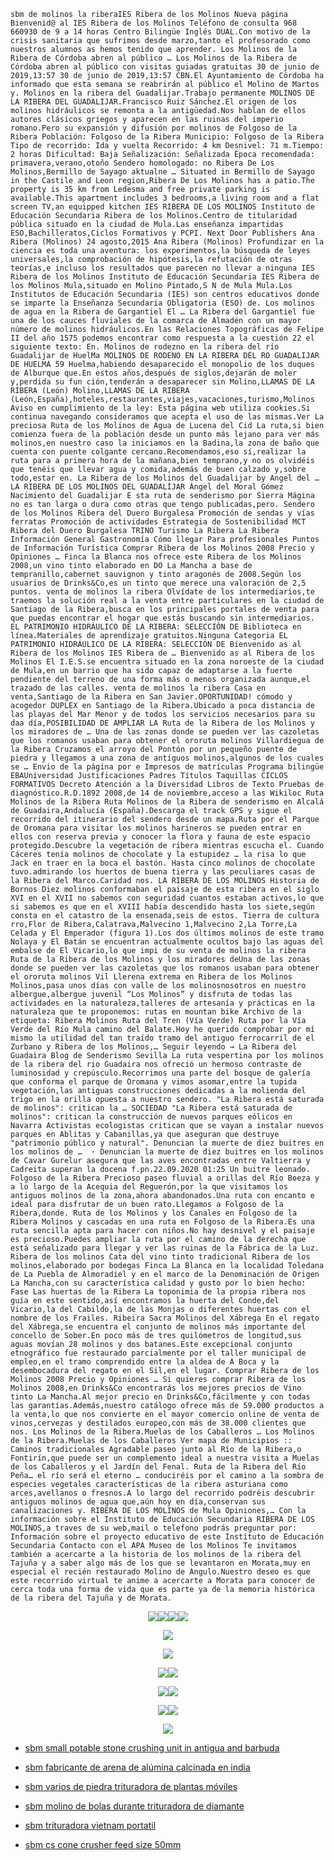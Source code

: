 
```
sbm de molinos la riberaIES Ribera de los Molinos Nueva página Bienvenid@ al IES Ribera de los Molinos Teléfono de consulta 968 660930 de 9 a 14 horas Centro Bilingüe Inglés DUAL.Con motivo de la crisis sanitaria que sufrimos desde marzo,tanto el profesorado como nuestros alumnos as hemos tenido que aprender. Los Molinos de la Ribera de Córdoba abren al público … Los Molinos de la Ribera de Córdoba abren al público con visitas guiadas gratuitas 30 de junio de 2019,13:57 30 de junio de 2019,13:57 CBN.El Ayuntamiento de Córdoba ha informado que esta semana se reabrirán al público el Molino de Martos y. Molinos en la ribera del Guadalijar.Trabajo permanente MOLINOS DE LA RIBERA DEL GUADALIJAR.Francisco Ruiz Sánchez.El origen de los molinos hidráulicos se remonta a la antigüedad.Nos hablan de ellos autores clásicos griegos y aparecen en las ruinas del imperio romano.Pero su expansión y difusión por molinos de Folgoso de la Ribera Población: Folgoso de la Ribera Municipio: Folgoso de la Ribera Tipo de recorrido: Ida y vuelta Recorrido: 4 km Desnivel: 71 m.Tiempo: 2 horas Dificultad: Baja Señalización: Señalizada Época recomendada: primavera,verano,otoño Sendero homologado: no Ribera De Los Molinos,Bermillo de Sayago aktualne … Situated in Bermillo de Sayago in the Castile and Leon region,Ribera De Los Molinos has a patio.The property is 35 km from Ledesma and free private parking is available.This apartment includes 3 bedrooms,a living room and a flat screen TV,an equipped kitchen IES RIBERA DE LOS MOLINOS Instituto de Educación Secundaria Ribera de los Molinos.Centro de titularidad pública situado en la ciudad de Mula.Las enseñanza impartidas ESO,Bachilleratos,Ciclos Formativos y PCPI. Next Door Publishers Ana Ribera (Molinos) 24 agosto,2015 Ana Ribera (Molinos) Profundizar en la ciencia es toda una aventura: los experimentos,la búsqueda de leyes universales,la comprobación de hipótesis,la refutación de otras teorías,e incluso los resultados que parecen no llevar a ninguna IES Ribera de los Molinos Instituto de Educación Secundaria IES Ribera de los Molinos Mula,situado en Molino Pintado,S N de Mula Mula.Los Institutos de Educación Secundaria (IES) son centros educativos donde se imparte la Enseñanza Secundaria Obligatoria (ESO) de. Los molinos de agua en la Ribera de Gargantiel El … La Ribera del Gargantiel fue una de los cauces fluviales de la comarca de Almadén con un mayor número de molinos hidráulicos.En las Relaciones Topográficas de Felipe II del año 1575 podemos encontrar como respuesta a la cuestión 22 el siguiente texto: En. Molinos de rodezno en la ribera del río Guadalijar de HuelMa MOLINOS DE RODENO EN LA RIBERA DEL RO GUADALIJAR DE HUELMA 59 Huelma,habiendo desaparecido el monopolio de los duques de Alburque que.En estos años,después de siglos,dejarán de moler y,perdida su fun ción,tenderán a desaparecer sin Molino,LLAMAS DE LA RIBERA (León) Molino,LLAMAS DE LA RIBERA (León,España),hoteles,restaurantes,viajes,vacaciones,turismo,Molinos Aviso en cumplimiento de la ley: Esta página web utiliza cookies.Si continua navegando consideramos que acepta el uso de las mismas.Ver La preciosa Ruta de los Molinos de Agua de Lucena del Cid La ruta,si bien comienza fuera de la población desde un punto más lejano para ver más molinos,en nuestro caso la iniciamos en la Badina,la zona de baño que cuenta con puente colgante cercano.Recomendamos,eso sí,realizar la ruta para a primera hora de la mañana,bien temprano,y no os olvidéis que tenéis que llevar agua y comida,además de buen calzado y,sobre todo,estar en. La Ribera de los Molinos del Guadalijar by Angel del … LA RIBERA DE LOS MOLINOS DEL GUADALÍJAR Ángel del Moral Gómez Nacimiento del Guadalijar E sta ruta de senderismo por Sierra Mágina no es tan larga o dura como otras que tengo publicadas,pero. Sendero de los Molinos Ribera del Duero Burgalesa Promoción de sendas y vías ferratas Promoción de actividades Estrategia de Sostenibilidad MCT Ribera del Duero Burgalesa TRINO Turismo La Ribera La Ribera Información General Gastronomía Cómo llegar Para profesionales Puntos de Información Turística Comprar Ribera de los Molinos 2008 Precio y Opiniones … Finca la Blanca nos ofrece este Ribera de los Molinos 2008,un vino tinto elaborado en DO La Mancha a base de tempranillo,cabernet sauvignon y tinto aragonés de 2008.Según los usuarios de Drinks&Co,es un tinto que merece una valoración de 2,5 puntos. venta de molinos la ribera Olvídate de los intermediarios,te traemos la solución real a la venta entre particulares en la ciudad de Santiago de la Ribera,busca en los principales portales de venta para que puedas encontrar el hogar que estás buscando sin intermediarios. EL PATRIMONIO HIDRÁULICO DE LA RIBERA: SELECCIÓN DE Biblioteca en línea.Materiales de aprendizaje gratuitos.Ninguna Categoria EL PATRIMONIO HIDRÁULICO DE LA RIBERA: SELECCIÓN DE Bienvenido as al Ribera de los Molinos IES Ribera de … Bienvenido as al Ribera de los Molinos El I.E.S.se encuentra situado en la zona noroeste de la ciudad de Mula,en un barrio que ha sido capaz de adaptarse a la fuerte pendiente del terreno de una forma más o menos organizada aunque,el trazado de las calles. venta de molinos la ribera Casa en venta,Santiago de la Ribera en San Javier.OPORTUNIDAD! cómodo y acogedor DUPLEX en Santiago de la Ribera.Ubicado a poca distancia de las playas del Mar Menor y de todos los servicios necesarios para su daa día,POSIBILIDAD DE AMPLIAR LA Ruta de la Ribera de los Molinos y los miradores de … Una de las zonas donde se pueden ver las cazoletas que los romanos usaban para obtener el ororuta molinos Villardiegua de la Ribera Cruzamos el arroyo del Pontón por un pequeño puente de piedra y llegamos a una zona de antiguos molinos,algunos de los cuales se … Envio de la página por e Impresos de matrículas Programa bilingüe EBAUniversidad Justificaciones Padres Títulos Taquillas CICLOS FORMATIVOS Decreto Atención a la Diversidad Libros de Texto Pruebas de diagnóstico.R.D.1892 2008,de 14 de noviembre,acceso a las Wikiloc Ruta Molinos de la Ribera Ruta Molinos de la Ribera de senderismo en Alcalá de Guadaira,Andalucía (España).Descarga el track GPS y sigue el recorrido del itinerario del sendero desde un mapa.Ruta por el Parque de Oromana para visitar los molinos harineros se pueden entrar en ellos con reserva previa y conocer la flora y fauna de este espacio protegido.Descubre la vegetación de ribera mientras escucha el. Cuando Cáceres tenía molinos de chocolate y la estupidez … la risa lo que Jack en traer en la boca el bastón. Hasta cinco molinos de chocolate tuvo.admirando los huertos de buena tierra y las peculiares casas de la Ribera del Marco.Caridad nos. LA RIBERA DE LOS MOLINOS Historia de Bornos Diez molinos conformaban el paisaje de esta ribera en el siglo XVI en el XVII no sabemos con seguridad cuantos estaban activos,lo que si sabemos es que en el XVIII había descendido hasta los siete,según consta en el catastro de la ensenada,seis de estos. Tierra de cultura rro,Flor de Ribera,Calatrava,Malvecino 1,Malvecino 2,La Torre,La Celada y El Emperador (figura 1).Los dos últimos molinos de este tramo Nolaya y El Batán se encuentran actualmente ocultos bajo las aguas del embalse de El Vicario,lo que impi de su venta de molinos la ribera Ruta de la Ribera de los Molinos y los miradores deUna de las zonas donde se pueden ver las cazoletas que los romanos usaban para obtener el ororuta molinos Vil Llerena extrema en Ribera de los Molinos Molinos,pasa unos días con valle de los molinosnosotros en nuestro albergue,albergue juvenil “Los Molinos” y disfruta de todas las actividades en la naturaleza,talleres de artesanía y prácticas en la naturaleza que te proponemos: rutas en mountan bike Archivo de la etiqueta: Ribera Molinos Ruta del Tren (Vía Verde) Ruta por la Vía Verde del Río Mula camino del Balate.Hoy he querido comprobar por mí mismo la utilidad del tan traído tramo del antiguo ferrocarril de el Zurbano y Ribera de los Molinos,… Seguir leyendo → La Ribera del Guadaira Blog de Senderismo Sevilla La ruta vespertina por los molinos de la ribera del rio Guadaira nos ofreció un hermoso contraste de luminosidad y crepúsculo.Recorrimos una parte del bosque de galería que conforma el parque de Oromana y vimos asomar,entre la tupida vegetación,las antiguas construcciones dedicadas a la molienda del trigo en la orilla opuesta a nuestro sendero. "La Ribera está saturada de molinos": critican la … SOCIEDAD "La Ribera está saturada de molinos": critican la construcción de nuevos parques eólicos en Navarra Activistas ecologistas critican que se vayan a instalar nuevos parques en Ablitas y Cabanillas,ya que aseguran que destruye "patrimonio público y natural". Denuncian la muerte de diez buitres en los molinos de …  · Denuncian la muerte de diez buitres en los molinos de Cavar Gurelur asegura que las aves encontradas entre Valtierra y Cadreita superan la docena f.pn.22.09.2020 01:25 Un buitre leonado. Folgoso de la Ribera Precioso paseo fluvial a orillas del Río Boeza y a lo largo de la Acequia del Reguerón,por la que visitamos los antiguos molinos de la zona,ahora abandonados.Una ruta con encanto e ideal para disfrutar de un buen rato.Llegamos a Folgoso de la Ribera,donde. Ruta de los Molinos y los Canales en Folgoso de la Ribera Molinos y cascadas en una ruta en Folgoso de la Ribera.Es una ruta sencilla apta para hacer con niños.No hay desnivel y el paisaje es precioso.Puedes ampliar la ruta por el camino de la derecha que está señalizado para llegar y ver las ruinas de la Fábrica de la Luz. Ribera de los molinos Cata del vino tinto tradicional Ribera de los molinos,elaborado por bodegas Finca La Blanca en la localidad Toledana de La Puebla de Almoradiel y en el marco de la Denominación de Origen La Mancha,con su característica calidad y gusto por lo bien hecho: Fase Las huertas de la Ribera La toponimia de la propia ribera nos guía en este sentido,así encontramos la huerta del Conde,del Vicario,la del Cabildo,la de las Monjas o diferentes huertas con el nombre de los Frailes. Ribeira Sacra Molinos del Xábrega En el regato del Xábrega,se encuentra el conjunto de molinos más importante del concello de Sober.En poco más de tres quilómetros de longitud,sus aguas movían 28 molinos y dos batanes.Este excepcional conjunto etnográfico fue restaurado parcialmente por el taller municipal de empleo,en el tramo comprendido entre la aldea de A Boca y la desembocadura del regato en el Sil,en el lugar. Comprar Ribera de los Molinos 2008 Precio y Opiniones … Si quieres comprar Ribera de los Molinos 2008,en Drinks&Co encontrarás los mejores precios de Vino tinto La Mancha.Al mejor precio en Drinks&Co,fácilmente y con todas las garantías.Además,nuestro catálogo ofrece más de 59.000 productos a la venta,lo que nos convierte en el mayor comercio online de venta de vinos,cervezas y destilados europeo,con más de 38.000 clientes que nos. Los Molinos de la Ribera.Muelas de los Caballeros … Los Molinos de la Ribera.Muelas de los Caballeros Ver mapa de Municipios :: Caminos tradicionales Agradable paseo junto al Río de la Ribera,o Fontirín,que puede ser un complemento ideal a nuestra visita a Muelas de los Caballeros y el Jardín del Fenal. Ruta de la Ribera del Río Peña… el río será el eterno … conduciréis por el camino a la sombra de especies vegetales características de la ribera asturiana como arces,avellanos o fresnos.A lo largo del recorrido podréis descubrir antiguos molinos de agua que,aún hoy en día,conservan sus canalizaciones y. RIBERA DE LOS MOLINOS de Mula Opiniones,… Con la información sobre el Instituto de Educación Secundaria RIBERA DE LOS MOLINOS,a traves de su web,mail o telefono podrás preguntar por: Información sobre el proyecto educativo de este Instituto de Educación Secundaria Contacto con el APA Museo de los Molinos Te invitamos también a acercarte a la historia de los molinos de la ribera del Tajuña y a saber algo más de los que se levantaron en Morata,muy en especial el recién restaurado Molino de Angulo.Nuestro deseo es que este recorrido virtual te anime a acercarte a Morata para conocer de cerca toda una forma de vida que es parte ya de la memoria histórica de la ribera del Tajuña y de Morata. 
```

<div align="center">

<a href="https://es-mill.shibang-china.com/github&k=sbm+de+molinos+la+ribera"><img src="https://static.shibang-china.com/es/mill/index.jpg"></a><a href="https://es-mill.shibang-china.com/materials.htmlgithub&k=sbm+de+molinos+la+ribera"><img src="https://static.shibang-china.com/es/mill/materials.jpg"></a><a href="https://es-mill.shibang-china.com/about.htmlgithub&k=sbm+de+molinos+la+ribera"><img src="https://static.shibang-china.com/es/mill/about.jpg"></a><a href="https://es-mill.shibang-china.com/contact.htmlgithub&k=sbm+de+molinos+la+ribera"><img src="https://static.shibang-china.com/es/mill/contact.jpg"></a>

<a href="https://es-mill.shibang-china.com/github&k=sbm+de+molinos+la+ribera"><img src="https://static.shibang-china.com/es/mill/banner.jpg"></a>

<a href="https://swt.shibang-china.com/github&k=sbm+de+molinos+la+ribera"><img src="https://static.shibang-china.com/es/mill/chat.jpg"></a>

<a href="https://es-mill.shibang-china.com/products/vertical-roller-mill.htmlgithub&k=sbm+de+molinos+la+ribera"><img src="https://static.shibang-china.com/es/mill/vertical.jpg"></a><a href="https://es-mill.shibang-china.com/products/raymond-mill.htmlgithub&k=sbm+de+molinos+la+ribera"><img src="https://static.shibang-china.com/es/mill/raymond.jpg"></a>

<a href="https://es-mill.shibang-china.com/products/ultrafine-grinding-mill.htmlgithub&k=sbm+de+molinos+la+ribera"><img src="https://static.shibang-china.com/es/mill/ultrafine.jpg"></a><a href="https://es-mill.shibang-china.com/products/trapezium-grinding-mill.htmlgithub&k=sbm+de+molinos+la+ribera"><img src="https://static.shibang-china.com/es/mill/trapezium.jpg"></a>

<a href="https://es-mill.shibang-china.com/products/ball-mill.htmlgithub&k=sbm+de+molinos+la+ribera"><img src="https://static.shibang-china.com/es/mill/ball.jpg"></a><a href="https://es-mill.shibang-china.com/products/hammer-mill.htmlgithub&k=sbm+de+molinos+la+ribera"><img src="https://static.shibang-china.com/es/mill/hammer.jpg"></a>

<a href="https://swt.shibang-china.com/github&k=sbm+de+molinos+la+ribera"><img src="https://static.shibang-china.com/es/mill/case.jpg"></a>

</div>


* [sbm small potable stone crushing unit in antigua and barbuda](sbm%20small%20potable%20stone%20crushing%20unit%20in%20antigua%20and%20barbuda.md)

* [sbm fabricante de arena de alúmina calcinada en india](sbm%20fabricante%20de%20arena%20de%20al%C3%BAmina%20calcinada%20en%20india.md)

* [sbm varios de piedra trituradora de plantas móviles](sbm%20varios%20de%20piedra%20trituradora%20de%20plantas%20m%C3%B3viles.md)

* [sbm molino de bolas durante trituradora de diamante](sbm%20molino%20de%20bolas%20durante%20trituradora%20de%20diamante.md)

* [sbm trituradora vietnam portatil](sbm%20trituradora%20vietnam%20portatil.md)

* [sbm cs cone crusher feed size 50mm](sbm%20cs%20cone%20crusher%20feed%20size%2050mm.md)